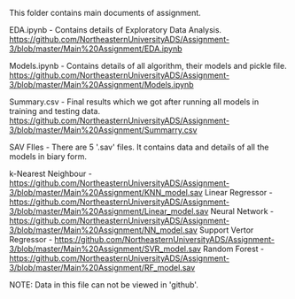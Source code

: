 This folder contains main documents of assignment.

EDA.ipynb - Contains details of Exploratory Data Analysis.
https://github.com/NortheasternUniversityADS/Assignment-3/blob/master/Main%20Assignment/EDA.ipynb

Models.ipynb - Contains details of all algorithm, their models and pickle file.
https://github.com/NortheasternUniversityADS/Assignment-3/blob/master/Main%20Assignment/Models.ipynb

Summary.csv - Final results which we got after running all models in training and testing data.
https://github.com/NortheasternUniversityADS/Assignment-3/blob/master/Main%20Assignment/Summarry.csv

SAV FIles - There are 5 '.sav' files. It contains data and details of all the models in biary form.

k-Nearest Neighbour - https://github.com/NortheasternUniversityADS/Assignment-3/blob/master/Main%20Assignment/KNN_model.sav
Linear Regressor - https://github.com/NortheasternUniversityADS/Assignment-3/blob/master/Main%20Assignment/Linear_model.sav
Neural Network - https://github.com/NortheasternUniversityADS/Assignment-3/blob/master/Main%20Assignment/NN_model.sav
Support Vertor Regressor - https://github.com/NortheasternUniversityADS/Assignment-3/blob/master/Main%20Assignment/SVR_model.sav
Random Forest - https://github.com/NortheasternUniversityADS/Assignment-3/blob/master/Main%20Assignment/RF_model.sav

NOTE: Data in this file can not be viewed in 'github'. 
